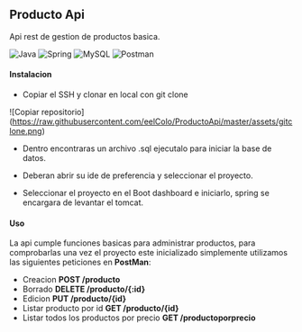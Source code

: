 ##  Producto Api

Api rest de gestion de productos basica.


![Java](https://img.shields.io/badge/java-%23ED8B00.svg?style=for-the-badge&logo=openjdk&logoColor=white)  ![Spring](https://img.shields.io/badge/spring-%236DB33F.svg?style=for-the-badge&logo=spring&logoColor=white) ![MySQL](https://img.shields.io/badge/mysql-%2300f.svg?style=for-the-badge&logo=mysql&logoColor=white)  ![Postman](https://img.shields.io/badge/Postman-FF6C37?style=for-the-badge&logo=postman&logoColor=white)


#### Instalacion

- Copiar el SSH y clonar en local con git clone

![Copiar repositorio] (https://raw.githubusercontent.com/eelColo/ProductoApi/master/assets/gitclone.png)


- Dentro encontraras un archivo .sql ejecutalo para iniciar la base de datos.

- Deberan abrir su ide de preferencia y seleccionar el proyecto.

- Seleccionar el proyecto en el Boot dashboard e iniciarlo, spring se encargara de levantar el tomcat.


#### Uso

La api cumple funciones basicas para administrar productos, para comprobarlas una vez el proyecto este inicializado simplemente utilizamos las siguientes peticiones en **PostMan**:

- Creacion **POST /producto**
- Borrado **DELETE /producto/{:id}**
- Edicion **PUT /producto/{id}**
- Listar producto por id **GET /producto/{id}**
- Listar todos los productos por precio **GET /productoporprecio**

